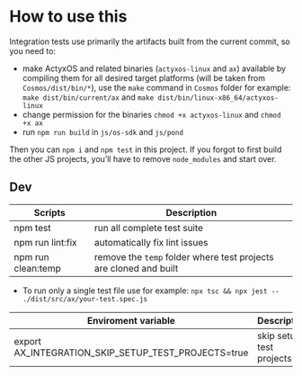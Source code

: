 # How to use this

Integration tests use primarily the artifacts built from the current commit, so you need to:

- make ActyxOS and related binaries (`actyxos-linux` and `ax`) available by compiling them for all desired target platforms (will be taken from `Cosmos/dist/bin/*`), use the `make` command in `Cosmos` folder for example: `make dist/bin/current/ax` and `make dist/bin/linux-x86_64/actyxos-linux` 
- change permission for the binaries `chmod +x actyxos-linux` and `chmod +x ax`
- run `npm run build` in `js/os-sdk` and `js/pond`

Then you can `npm i` and `npm test` in this project. If you forgot to first build the other JS projects, you’ll have to remove `node_modules` and start over.

## Dev

| Scripts            | Description                                                       |
|--------------------|-------------------------------------------------------------------|
| npm test           | run all complete test suite                                       |
| npm run lint:fix   | automatically fix lint issues                                     |
| npm run clean:temp | remove the `temp` folder where test projects are cloned and built |

- To run only a single test file use for example: `npx tsc && npx jest -- ./dist/src/ax/your-test.spec.js`

| Enviroment variable                                 | Description              |
|-----------------------------------------------------|--------------------------|
| export AX_INTEGRATION_SKIP_SETUP_TEST_PROJECTS=true | skip setup test projects |
